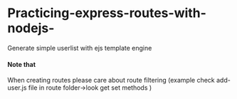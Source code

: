 # Practicing-express-routes-with-nodejs-
Generate simple userlist with ejs template engine

<h4>Note that</h4>
When creating routes please care about route filtering (example check add-user.js file in route folder->look get set methods )
